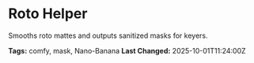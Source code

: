 # Roto Helper

Smooths roto mattes and outputs sanitized masks for keyers.

**Tags:** comfy, mask, Nano-Banana
**Last Changed:** 2025-10-01T11:24:00Z
